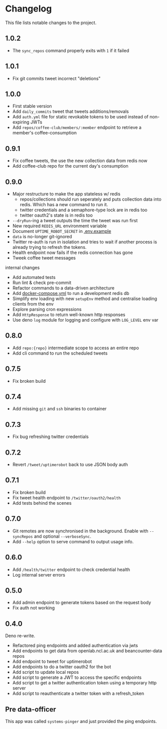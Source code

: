 # Changelog

This file lists notable changes to the project.

## 1.0.2

- The `sync_repos` command properly exits with `1` if it failed

## 1.0.1

- Fix git commits tweet incorrect "deletions"

## 1.0.0

- First stable version
- Add `daily_commits` tweet that tweets additions/removals
- Add `auth.yml` file for static revokable tokens to be used instead of
  non-expiring JWTs
- Add `repos/coffee-club/members/:member` endpoint to retrieve a member's
  coffee-consumption

## 0.9.1

- Fix coffee tweets, the use the new collection data from redis now
- Add coffee-club repo for the current day's consumption

## 0.9.0

- Major restructure to make the app stateless w/ redis
  - repos/collections should run seperately and puts collection data into redis.
    Which has a new command to run it.
  - twitter credentials and a semaphore-type lock are in redis too
  - twitter oauth2's state is in redis too
- `--dryRun`-ing a tweet outputs the time the tweet was run first
- New required `REDIS_URL` environment variable
- Document `UPTIME_ROBOT_SECRET` in [.env.example](/.env.example)
- `data` is no-longer git-ignored
- Twitter re-auth is run in isolation and tries to wait if another process is
  already trying to refresh the tokens.
- Health endpoint now fails if the redis connection has gone
- Tweek coffee tweet messages

internal changes

- Add automated tests
- Run lint & check pre-commit
- Refactor commands to a data-driven architecture
- Add [docker-compose.yml](/docker-compose.yml) to run a development redis db
- Simplify env loading with new `setupEnv` method and centralise loading clients
  from the env
- Explore parsing cron expressions
- Add `HttpResponse` to return well-known http responses
- Use deno `log` module for logging and configure with `LOG_LEVEL` env var

## 0.8.0

- Add `repo:{repo}` intermediate scope to access an entire repo
- Add cli command to run the scheduled tweets

## 0.7.5

- Fix broken build

## 0.7.4

- Add missing `git` and `ssh` binaries to container

## 0.7.3

- Fix bug refreshing twitter credentials

## 0.7.2

- Revert `/tweet/uptimerobot` back to use JSON body auth

## 0.7.1

- Fix broken build
- Fix tweet health endpoint to `/twitter/oauth2/health`
- Add tests behind the scenes

## 0.7.0

- Git remotes are now synchronised in the background. Enable with `--syncRepos`
  and optional `--verboseSync`.
- Add `--help` option to serve command to output usage info.

## 0.6.0

- Add `/health/twitter` endpoint to check credential health
- Log internal server errors

## 0.5.0

- Add admin endpoint to generate tokens based on the request body
- Fix auth not working

## 0.4.0

Deno re-write.

- Refactored ping endpoints and added authentication via jwts
- Add endpoints to get data from openlab.ncl.ac.uk and beancounter-data repos
- Add endpoint to tweet for uptimerobot
- Add endpoints to do a twitter oauth2 for the bot
- Add script to update local repos
- Add script to generate a JWT to access the specific endpoints
- Add script to get a twitter authentication token using a temporary http server
- Add script to reauthenticate a twitter token with a refresh_token

## Pre data-officer

This app was called `systems-pinger` and just provided the ping endpoints.
